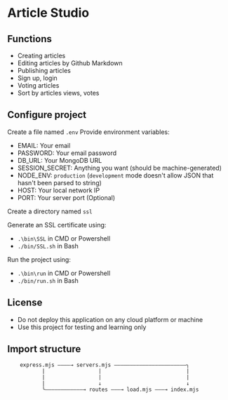 # Article Studio

## Functions
- Creating articles
- Editing articles by Github Markdown
- Publishing articles
- Sign up, login
- Voting articles
- Sort by articles views, votes

## Configure project
Create a file named `.env`
Provide environment variables:
- EMAIL: Your email
- PASSWORD: Your email password
- DB_URL: Your MongoDB URL
- SESSION_SECRET: Anything you want (should be machine-generated)
- NODE_ENV: `production` (`development` mode doesn't allow JSON that hasn't been parsed to string)
- HOST: Your local network IP
- PORT: Your server port (Optional)

Create a directory named `ssl`

Generate an SSL certificate using:
- `.\bin\SSL` in CMD or Powershell
- `./bin/SSL.sh` in Bash

Run the project using:
- `.\bin\run` in CMD or Powershell
- `./bin/run.sh` in Bash

## License
- Do not deploy this application on any cloud platform or machine
- Use this project for testing and learning only

## Import structure
```                               
    express.mjs ————→ servers.mjs ———————————————————————╮                               
           |                 |                           |
           |                 |                           |
           |                 ↓                           ↓
           ╰————————————→ routes ———→ load.mjs ———→ index.mjs
```
